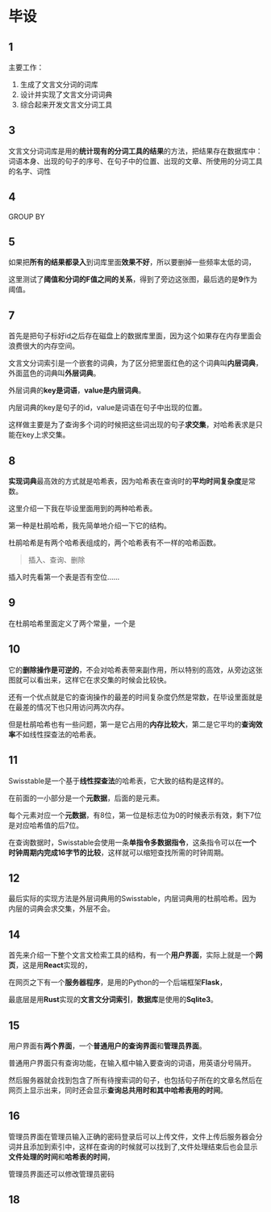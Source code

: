 # 毕设

## 1

主要工作：

1.   生成了文言文分词的词库
2.   设计并实现了文言文分词词典
3.   综合起来开发文言文分词工具

## 3

文言文分词词库是用的**统计现有的分词工具的结果**的方法，把结果存在数据库中：词语本身、出现的句子的序号、在句子中的位置、出现的文章、所使用的分词工具的名字、词性

## 4

GROUP BY

## 5

如果把**所有的结果都录入**到词库里面**效果不好**，所以要删掉一些频率太低的词，

这里测试了**阈值和分词的F值之间的关系**，得到了旁边这张图，最后选的是**9**作为阈值。

## 7

首先是把句子标好id之后存在磁盘上的数据库里面，因为这个如果存在内存里面会浪费很大的内存空间。

文言文分词索引是一个嵌套的词典，为了区分把里面红色的这个词典叫**内层词典**，外面蓝色的词典叫**外层词典**。

外层词典的**key是词语**，**value是内层词典**。

内层词典的key是句子的id，value是词语在句子中出现的位置。

这样做主要是为了查询多个词的时候把这些词出现的句子**求交集**，对哈希表求是只能在key上求交集。

## 8

**实现词典**最高效的方式就是哈希表，因为哈希表在查询时的**平均时间复杂度**是常数。

这里介绍一下我在毕设里面用到的两种哈希表。

第一种是杜鹃哈希，我先简单地介绍一下它的结构。

杜鹃哈希是有两个哈希表组成的，两个哈希表有不一样的哈希函数。

>   插入、查询、删除

插入时先看第一个表是否有空位……

## 9

在杜鹃哈希里面定义了两个常量，一个是

## 10

它的**删除操作是可逆的**，不会对哈希表带来副作用，所以特别的高效，从旁边这张图就可以看出来，这样它在求交集的时候会比较快。

还有一个优点就是它的查询操作的最差的时间复杂度仍然是常数，在毕设里面就是在最差的情况下也只用访问两次内存。

但是杜鹃哈希也有一些问题，第一是它占用的**内存比较大**，第二是它平均的**查询效率**不如线性探查法的哈希表。

## 11

Swisstable是一个基于**线性探查法**的哈希表，它大致的结构是这样的。

在前面的一小部分是一个**元数据**，后面的是元素。

每个元素对应一个**元数据**，有8位，第一位是标志位为0的时候表示有效，剩下7位是对应哈希值的后7位。

在查询数据时，Swisstable会使用一条**单指令多数据指令**，这条指令可以在**一个时钟周期内完成16字节的比较**，这样就可以缩短查找所需的时钟周期。

## 12

最后实际的实现方法是外层词典用的Swisstable，内层词典用的杜鹃哈希。因为内层的词典会求交集，外层不会。

## 14

首先来介绍一下整个文言文检索工具的结构，有一个**用户界面**，实际上就是一个**网页**，这是用**React**实现的，

在网页之下有一个**服务器程序**，是用的Python的一个后端框架**Flask**，

最底层是用**Rust**实现的**文言文分词索引**，**数据库**是使用的**Sqlite3**。

## 15

用户界面有**两个界面**，一个**普通用户的查询界面**和**管理员界面**。

普通用户界面只有查询功能，在输入框中输入要查询的词语，用英语分号隔开。

然后服务器就会找到包含了所有待搜索词的句子，也包括句子所在的文章名然后在网页上显示出来，同时还会显示**查询总共用时和其中哈希表用的时间**。

## 16

管理员界面在管理员输入正确的密码登录后可以上传文件，文件上传后服务器会分词并且添加到索引中，这样在查询的时候就可以找到了,文件处理结束后也会显示**文件处理的时间**和**哈希表的时间**，

管理员界面还可以修改管理员密码

## 18



